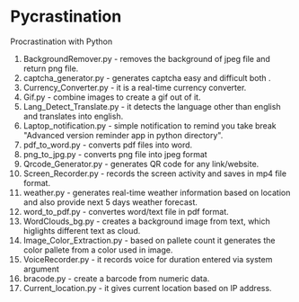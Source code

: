 # Pycrastination
Procrastination with Python

1. BackgroundRemover.py - removes the background of jpeg file and return png file.
2. captcha_generator.py - generates captcha easy and difficult both .
3. Currency_Converter.py - it is a real-time currency converter.
4. Gif.py - combine images to create a gif out of it.
5. Lang_Detect_Translate.py - it detects the language other than english and translates into english.
6. Laptop_notification.py - simple notification to remind you take break "Advanced version reminder app in python directory".
7. pdf_to_word.py - converts pdf files into word.
8. png_to_jpg.py - converts png file into jpeg format
9. Qrcode_Generator.py - generates QR code for any link/website.
10. Screen_Recorder.py - records the screen activity and saves in mp4 file format.
11. weather.py - generates real-time weather information based on location and also provide next 5 days weather forecast.
12. word_to_pdf.py - convertes word/text file in pdf format.
13. WordClouds_bg.py - creates a background image from text, which higlights different text as cloud.
14. Image_Color_Extraction.py - based on pallete count it generates the color pallete from a color used in image.
15. VoiceRecorder.py - it records voice for duration entered via system argument
16. bracode.py - create a barcode from numeric data.
17. Current_location.py - it gives current location based on IP address.